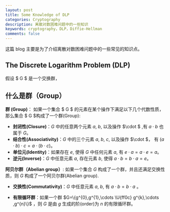 ```yaml
---
layout: post
title: Some Knowledge of DLP
categories: Cryptography
description: 离散对数困难问题中的一些知识
keywords: cryptography，DLP，Diffie-Hellman
comments: false
---   
```


这篇 blog 主要是为了介绍离散对数困难问题中的一些常见的知识点。   

## The Discrete Logarithm Problem (DLP)
 假设 $ G $ 是一个交换群，




## 什么是群（Group）    
**群 (Group)**： 如果一个集合 $ G $ 的元素在某个操作下满足以下几个代数性质，那么集合 $ G $构成了一个群(Group):          

- **封闭性(Closure)**：$G$ 中的任意两个元素 $a$, $b$, 以及操作 $\cdot $ ,有 $a\cdot b$ 也属于 $G$。
- **结合性(Associativity)**：$G$ 中的三个元素 $a$, $b$, $c$, 以及操作 $\cdot $， 有 $(a\cdot b)\cdot c=a\cdot (b\cdot c)$。
- **单位元(Identity)**：如果存在 $e$, 使得 $G$ 中任何元素 $a$, 有 $e\cdot a = a \cdot e = a$。
- **逆元(Inverse)**：$G$ 中任意元素 $a$, 存在元素 $b$, 使得 $a \cdot b = b \cdot a = e$。   


**阿贝尔群（Abelian group）**: 如果一个集合 $G$ 构成了一个群，并且还满足交换性质，则 $G$ 构成了一个阿贝尔群(Abelian group).

- **交换性(Commutativity)**：$G$ 中任意元素 $a$, $b$, 有 $a \cdot b = b \cdot a$ 。 

- **有限循环群**：如果一个群 $G=\{g^{0},g^{1},\cdots \U{ff0c} g^{k},\cdots ,g^{n}\}$ ，则 $G$ 是由 $g$ 生成的阶(order)为 $n$ 的有限循环群。    

